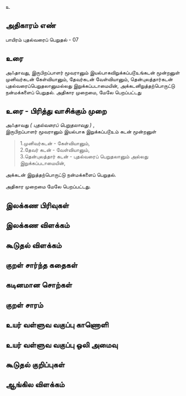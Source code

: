 உ


## அதிகாரம் எண்

பாயிரம் புதல்வரைப் பெறுதல் - 07
## உரை

அஃதாவது, இருபிறப்பாளர் மூவரானும் இயல்பாகவிறுக்கப்படூஉங்கடன் மூன்றனுள் முனிவர்கடன் கேள்வியானும், தேவர்கடன் வேள்வியானும், தென்புலத்தார்கடன் புதல்வரைப்பெறுதலானுமல்லது இறுக்கப்படாமையின், அக்கடனிறுத்தற்பொருட்டு நன்மக்களைப்
பெறுதல். அதிகார முறைமை, மேலே பெறப்பட்டது

## உரை - பிரித்து வாசிக்கும் முறை

அஃதாவது _( புதல்வரைப் பெறுதலாவது )_ ,  
இருபிறப்பாளர் மூவரானும் இயல்பாக இறுக்கப்படூஉம் கடன் மூன்றனுள் 

>1.முனிவர்கடன் - கேள்வியானும்,  
>2.தேவர் கடன் - வேள்வியானும்,  
>3.தென்புலத்தார் கடன் - புதல்வரைப் பெறுதலானும் அல்லது இறுக்கப்படாமையின்,  

அக்கடன் இறுத்தற்பொருட்டு நன்மக்களைப் பெறுதல்.  

அதிகார முறைமை மேலே பெறப்பட்டது.

## இலக்கண பிரிவுகள் 


## இலக்கண விளக்கம்


## கூடுதல் விளக்கம்


## குறள் சார்ந்த கதைகள் 


## கடினமான சொற்கள்


## குறள் சாரம் 


## உயர் வள்ளுவ வகுப்பு காணொளி


## உயர் வள்ளுவ வகுப்பு ஒலி அமைவு 


## கூடுதல் குறிப்புகள்


## ஆங்கில விளக்கம்
